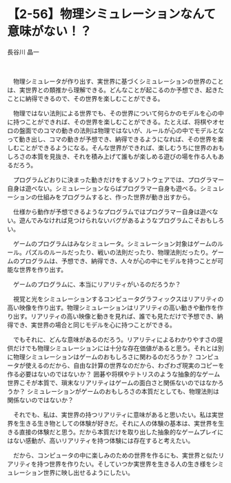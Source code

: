 # 【2-56】物理シミュレーションなんて意味がない！？

<div class="author">長谷川 晶一</div>

　

　物理シミュレータが作り出す、実世界に基づくシミュレーションの世界のことは、実世界との類推から理解できる。どんなことが起こるのか予想でき、起きたことに納得できるので、その世界を楽しむことができる。

　物理ではない法則による世界でも、その世界について何らかのモデルを心の中に持つことができれば、その世界を楽しむことができる。たとえば、将棋やオセロの盤面でのコマの動きの法則は物理ではないが、ルールが心の中でモデルとなって動き出し、コマの動きが予想でき、納得できるようになれば、その世界を楽しむことができるようになる。そんな世界ができれば、楽しむうちに世界のおもしろさの本質を見抜き、それを積み上げて誰もが楽しめる遊びの場を作る人もあるだろう。

　プログラムどおりに決まった動きだけをするソフトウェアでは、プログラマー自身は遊べない。シミュレーションならばプログラマー自身も遊べる。シミュレーションの仕組みをプログラムすると、作った世界が動き出すから。

　仕様から動作が予想できるようなプログラムではプログラマー自身は遊べない。遊んでみなければ見つけられないバグがあるようなプログラムこそおもしろい。

　ゲームのプログラムはみなシミュレータ。シミュレーション対象はゲームのルール。パズルのルールだったり、戦いの法則だったり、物理法則だったり。ゲームのプログラムは、予想でき、納得でき、人々が心の中にモデルを持つことが可能な世界を作り出す。

　ゲームのプログラムに、本当にリアリティがいるのだろうか？

　視覚と光をシミュレーションするコンピュータグラフィックスはリアリティの高い映像を作り出す。物理シミュレーションはリアリティの高い動きや動作を作り出す。リアリティの高い映像と動きを見れば、誰でも見ただけで予想でき、納得でき、実世界の場合と同じモデルを心に持つことができる。

　でもそれに、どんな意味があるのだろう。リアリティによるわかりやすさの提供だけでも物理シミュレーションには十分な存在価値があると思う。それとは別に物理シミュレーションはゲームのおもしろさに関わるのだろうか？ コンピュータが使えるのだから、自由な計算の世界なのだから、わざわざ現実のコピーを作る必要はないのではないか？ 囲碁や将棋やテトリスのような抽象的なゲーム世界こそが本質で、瑣末なリアリティはゲームの面白さと関係ないのではなかろうか？ シミュレーションがゲームのおもしろさの本質だとしても、物理法則は関係ないのではないか？

　それでも、私は、実世界の持つリアリティに意味があると思いたい。私は実世界を生きる生き物としての体験が好きだ。それに人の体験の基本は、実世界を生きる直接の体験だと思う。だから本質だけを取り出した抽象的なゲームプレイにはない感動が、高いリアリティを持つ体験には存在すると考えたい。

　だから、コンピュータの中に楽しみのための世界を作るにも、実世界と似たリアリティを持つ世界を作りたい。そしていつか実世界を生きる人の生き様をシミュレーション世界に映し出せるようにしたい。
